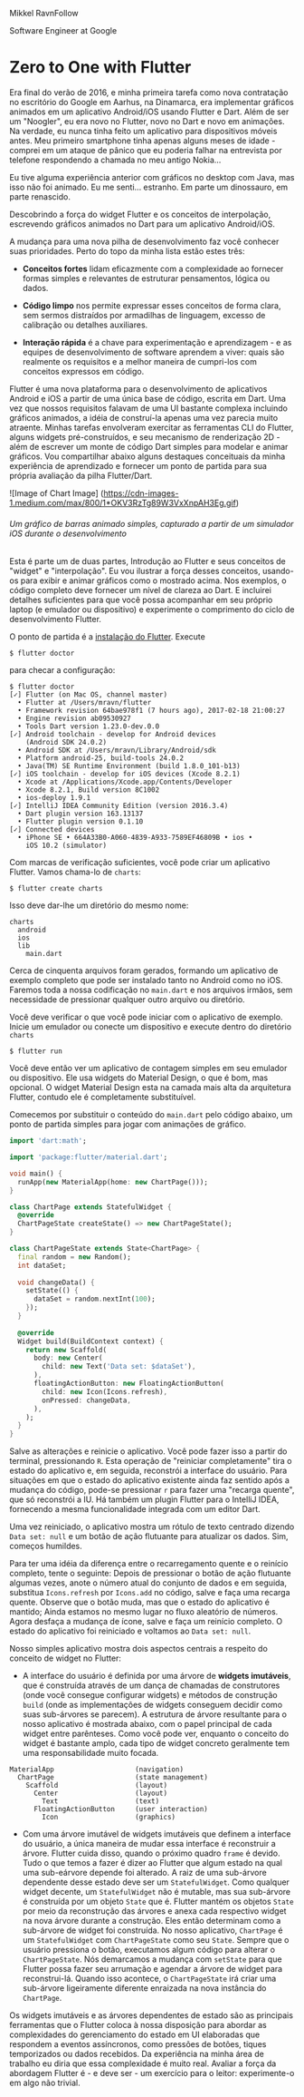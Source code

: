 Mikkel RavnFollow

Software Engineer at Google

# **Zero to One with Flutter**

Era final do verão de 2016, e minha primeira tarefa como nova contratação no escritório do Google em Aarhus, na Dinamarca, era implementar gráficos animados em um aplicativo Android/iOS usando Flutter e Dart. Além de ser um "Noogler", eu era novo no Flutter, novo no Dart e novo em animações. Na verdade, eu nunca tinha feito um aplicativo para dispositivos móveis antes. Meu primeiro smartphone tinha apenas alguns meses de idade - comprei em um ataque de pânico que eu poderia falhar na entrevista por telefone respondendo a chamada no meu antigo Nokia...

Eu tive alguma experiência anterior com gráficos no desktop com Java, mas isso não foi animado. Eu me senti... estranho. Em parte um dinossauro, em parte renascido.

Descobrindo a força do widget Flutter e os conceitos de interpolação, escrevendo gráficos animados no Dart para um aplicativo Android/iOS.

A mudança para uma nova pilha de desenvolvimento faz você conhecer suas prioridades. Perto do topo da minha lista estão estes três:

* **Conceitos fortes** lidam eficazmente com a complexidade ao fornecer formas simples e relevantes de estruturar pensamentos, lógica ou dados.

* **Código limpo** nos permite expressar esses conceitos de forma clara, sem sermos distraídos por armadilhas de linguagem, excesso de calibração ou detalhes auxiliares.

* **Interação rápida** é a chave para experimentação e aprendizagem - e as equipes de desenvolvimento de software aprendem a viver: quais são realmente os requisitos e a melhor maneira de cumpri-los com conceitos expressos em código.

Flutter é uma nova plataforma para o desenvolvimento de aplicativos Android e iOS a partir de uma única base de código, escrita em Dart. Uma vez que nossos requisitos falavam de uma UI bastante complexa incluindo gráficos animados, a idéia de construí-la apenas uma vez parecia muito atraente. Minhas tarefas envolveram exercitar as ferramentas CLI do Flutter, alguns widgets pré-construídos, e seu mecanismo de renderização 2D - além de escrever um monte de código Dart simples para modelar e animar gráficos. Vou compartilhar abaixo alguns destaques conceituais da minha experiência de aprendizado e fornecer um ponto de partida para sua própria avaliação da pilha Flutter/Dart.

![Image of Chart Image]
(https://cdn-images-1.medium.com/max/800/1*OKV3RzTg89W3VxXnpAH3Eg.gif)
###### Um gráfico de barras animado simples, capturado a partir de um simulador iOS durante o desenvolvimento

Esta é parte um de duas partes, Introdução ao Flutter e seus conceitos de "widget" e "interpolação". Eu vou ilustrar a força desses conceitos, usando-os para exibir e animar gráficos como o mostrado acima. Nos exemplos, o código completo deve fornecer um nível de clareza ao Dart. E incluirei detalhes suficientes para que você possa acompanhar em seu próprio laptop (e emulador ou dispositivo) e experimente o comprimento do ciclo de desenvolvimento Flutter.

O ponto de partida é a [instalação do Flutter](https://flutter.io/setup/). Execute

```
$ flutter doctor
```

para checar a configuração:

```
$ flutter doctor
[✓] Flutter (on Mac OS, channel master)
  • Flutter at /Users/mravn/flutter
  • Framework revision 64bae978f1 (7 hours ago), 2017-02-18 21:00:27
  • Engine revision ab09530927
  • Tools Dart version 1.23.0-dev.0.0
[✓] Android toolchain - develop for Android devices
    (Android SDK 24.0.2)
  • Android SDK at /Users/mravn/Library/Android/sdk
  • Platform android-25, build-tools 24.0.2
  • Java(TM) SE Runtime Environment (build 1.8.0_101-b13)
[✓] iOS toolchain - develop for iOS devices (Xcode 8.2.1)
  • Xcode at /Applications/Xcode.app/Contents/Developer
  • Xcode 8.2.1, Build version 8C1002
  • ios-deploy 1.9.1
[✓] IntelliJ IDEA Community Edition (version 2016.3.4)
  • Dart plugin version 163.13137
  • Flutter plugin version 0.1.10
[✓] Connected devices
  • iPhone SE • 664A33B0-A060-4839-A933-7589EF46809B • ios •
    iOS 10.2 (simulator)
```

Com marcas de verificação suficientes, você pode criar um aplicativo Flutter. Vamos chama-lo de `charts`:

```
$ flutter create charts
```

Isso deve dar-lhe um diretório do mesmo nome:

```
charts
  android
  ios
  lib
    main.dart
```

Cerca de cinquenta arquivos foram gerados, formando um aplicativo de exemplo completo que pode ser instalado tanto no Android como no iOS. Faremos toda a nossa codificação no `main.dart` e nos arquivos irmãos, sem necessidade de pressionar qualquer outro arquivo ou diretório.

Você deve verificar o que você pode iniciar com o aplicativo de exemplo. Inicie um emulador ou conecte um dispositivo e execute dentro do diretório `charts`

```
$ flutter run
```
Você deve então ver um aplicativo de contagem simples em seu emulador ou dispositivo. Ele usa widgets do Material Design, o que é bom, mas opcional. O widget Material Design esta na camada mais alta da arquitetura Flutter, contudo ele é completamente substituível.

Comecemos por substituir o conteúdo do `main.dart` pelo código abaixo, um ponto de partida simples para jogar com animações de gráfico.

```dart
import 'dart:math';

import 'package:flutter/material.dart';

void main() {
  runApp(new MaterialApp(home: new ChartPage()));
}

class ChartPage extends StatefulWidget {
  @override
  ChartPageState createState() => new ChartPageState();
}

class ChartPageState extends State<ChartPage> {
  final random = new Random();
  int dataSet;
  
  void changeData() {
    setState(() {
      dataSet = random.nextInt(100);
    });
  }
  
  @override
  Widget build(BuildContext context) {
    return new Scaffold(
      body: new Center(
        child: new Text('Data set: $dataSet'),
      ),
      floatingActionButton: new FloatingActionButton(
        child: new Icon(Icons.refresh),
        onPressed: changeData,
      ),
    );
  }
}
```

Salve as alterações e reinicie o aplicativo. Você pode fazer isso a partir do terminal, pressionando `R`. Esta operação de "reiniciar completamente" tira o estado do aplicativo e, em seguida, reconstrói a interface do usuário. Para situações em que o estado do aplicativo existente ainda faz sentido após a mudança do código, pode-se pressionar `r` para fazer uma "recarga quente", que só reconstrói a IU. Há também um plugin Flutter para o IntelliJ IDEA, fornecendo a mesma funcionalidade integrada com um editor Dart.

Uma vez reiniciado, o aplicativo mostra um rótulo de texto centrado dizendo `Data set: null` e um botão de ação flutuante para atualizar os dados. Sim, começos humildes.

Para ter uma idéia da diferença entre o recarregamento quente e o reinício completo, tente o seguinte: Depois de pressionar o botão de ação flutuante algumas vezes, anote o número atual do conjunto de dados e em seguida, substitua `Icons.refresh` por `Icons.add` no código, salve e faça uma recarga quente. Observe que o botão muda, mas que o estado do aplicativo é mantido; Ainda estamos no mesmo lugar no fluxo aleatório de números. Agora desfaça a mudança de ícone, salve e faça um reinício completo. O estado do aplicativo foi reiniciado e voltamos ao `Data set: null`.

Nosso simples aplicativo mostra dois aspectos centrais a respeito do conceito de widget no Flutter:

* A interface do usuário é definida por uma árvore de **widgets imutáveis**, que é construída através de um dança de chamadas de construtores (onde você consegue configurar widgets) e métodos de construção `build` (onde as implementações de widgets conseguem decidir como suas sub-árvores se parecem). A estrutura de árvore resultante para o nosso aplicativo é mostrada abaixo, com o papel principal de cada widget entre parênteses. Como você pode ver, enquanto o conceito do widget é bastante amplo, cada tipo de widget concreto geralmente tem uma responsabilidade muito focada.

```
MaterialApp                    (navigation)
  ChartPage                    (state management)
    Scaffold                   (layout)
      Center                   (layout)
        Text                   (text)
      FloatingActionButton     (user interaction)
        Icon                   (graphics) 
```

* Com uma árvore imutável de widgets imutáveis ​​que definem a interface do usuário, a única maneira de mudar essa interface é reconstruir a árvore. Flutter cuida disso, quando o próximo quadro `frame` é devido. Tudo o que temos a fazer é dizer ao Flutter que algum estado na qual uma sub-eárvore depende foi alterado. A raiz de uma sub-árvore dependente desse estado deve ser um `StatefulWidget`. Como qualquer widget decente, um `StatefulWidget` não é mutable, mas sua sub-árvore é construída por um objeto `State` que é. Flutter mantém os objetos `State` por meio da reconstrução das árvores e anexa cada respectivo widget na nova árvore durante a construção. Eles então determinam como a sub-árvore de widget foi construída. No nosso aplicativo, `ChartPage` é um `StatefulWidget` com `ChartPageState` como seu `State`. Sempre que o usuário pressiona o botão, executamos algum código para alterar o `ChartPageState`. Nós demarcamos a mudança com `setState` para que Flutter possa fazer seu arrumação e agendar a árvore de widget para reconstrui-lá. Quando isso acontece, o `ChartPageState` irá criar uma sub-árvore ligeiramente diferente enraizada na nova instância do `ChartPage`.

Os widgets imutáveis e as árvores dependentes de estado são as principais ferramentas que o Flutter coloca à nossa disposição para abordar as complexidades do gerenciamento do estado em UI elaboradas que respondem a eventos assíncronos, como pressões de botões, tiques temporizados ou dados recebidos. Da experiência na minha área de trabalho eu diria que essa complexidade é muito real. Avaliar a força da abordagem Flutter é - e deve ser - um exercício para o leitor: experimente-o em algo não trivial.






